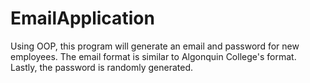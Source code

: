 # EmailApplication
Using OOP, this program will generate an email and password for new employees. The email format is similar to Algonquin College's format. Lastly, the password is randomly generated.
